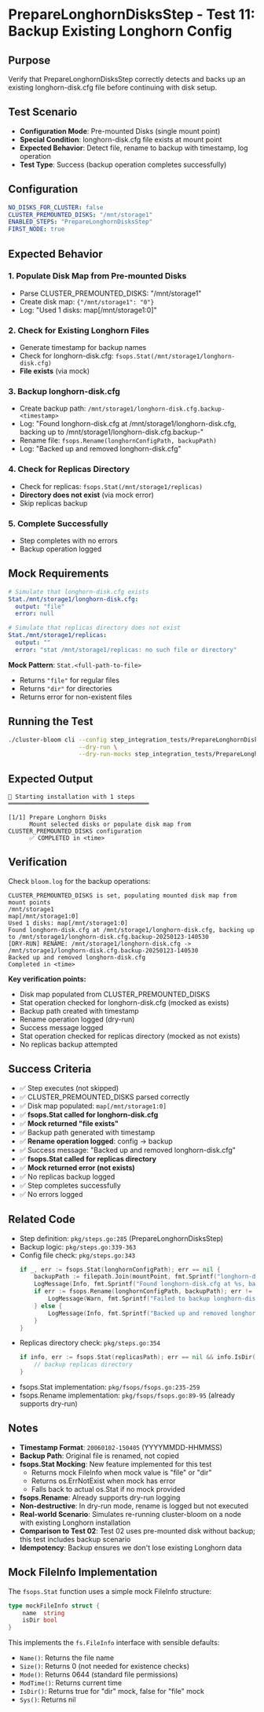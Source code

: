 # PrepareLonghornDisksStep - Test 11: Backup Existing Longhorn Config

## Purpose
Verify that PrepareLonghornDisksStep correctly detects and backs up an existing longhorn-disk.cfg file before continuing with disk setup.

## Test Scenario
- **Configuration Mode**: Pre-mounted Disks (single mount point)
- **Special Condition**: longhorn-disk.cfg file exists at mount point
- **Expected Behavior**: Detect file, rename to backup with timestamp, log operation
- **Test Type**: Success (backup operation completes successfully)

## Configuration
```yaml
NO_DISKS_FOR_CLUSTER: false
CLUSTER_PREMOUNTED_DISKS: "/mnt/storage1"
ENABLED_STEPS: "PrepareLonghornDisksStep"
FIRST_NODE: true
```

## Expected Behavior

### 1. Populate Disk Map from Pre-mounted Disks
- Parse CLUSTER_PREMOUNTED_DISKS: "/mnt/storage1"
- Create disk map: `{"/mnt/storage1": "0"}`
- Log: "Used 1 disks: map[/mnt/storage1:0]"

### 2. Check for Existing Longhorn Files
- Generate timestamp for backup names
- Check for longhorn-disk.cfg: `fsops.Stat(/mnt/storage1/longhorn-disk.cfg)`
- **File exists** (via mock)

### 3. Backup longhorn-disk.cfg
- Create backup path: `/mnt/storage1/longhorn-disk.cfg.backup-<timestamp>`
- Log: "Found longhorn-disk.cfg at /mnt/storage1/longhorn-disk.cfg, backing up to /mnt/storage1/longhorn-disk.cfg.backup-<timestamp>"
- Rename file: `fsops.Rename(longhornConfigPath, backupPath)`
- Log: "Backed up and removed longhorn-disk.cfg"

### 4. Check for Replicas Directory
- Check for replicas: `fsops.Stat(/mnt/storage1/replicas)`
- **Directory does not exist** (via mock error)
- Skip replicas backup

### 5. Complete Successfully
- Step completes with no errors
- Backup operation logged

## Mock Requirements

```yaml
# Simulate that longhorn-disk.cfg exists
Stat./mnt/storage1/longhorn-disk.cfg:
  output: "file"
  error: null

# Simulate that replicas directory does not exist
Stat./mnt/storage1/replicas:
  output: ""
  error: "stat /mnt/storage1/replicas: no such file or directory"
```

**Mock Pattern**: `Stat.<full-path-to-file>`
- Returns `"file"` for regular files
- Returns `"dir"` for directories
- Returns error for non-existent files

## Running the Test

```bash
./cluster-bloom cli --config step_integration_tests/PrepareLonghornDisksStep/11-backup-longhorn-config/config.yaml \
                    --dry-run \
                    --dry-run-mocks step_integration_tests/PrepareLonghornDisksStep/11-backup-longhorn-config/mocks.yaml
```

## Expected Output

```
🚀 Starting installation with 1 steps
════════════════════════════════════════

[1/1] Prepare Longhorn Disks
      Mount selected disks or populate disk map from CLUSTER_PREMOUNTED_DISKS configuration
      ✅ COMPLETED in <time>
```

## Verification

Check `bloom.log` for the backup operations:

```
CLUSTER_PREMOUNTED_DISKS is set, populating mounted disk map from mount points
/mnt/storage1
map[/mnt/storage1:0]
Used 1 disks: map[/mnt/storage1:0]
Found longhorn-disk.cfg at /mnt/storage1/longhorn-disk.cfg, backing up to /mnt/storage1/longhorn-disk.cfg.backup-20250123-140530
[DRY-RUN] RENAME: /mnt/storage1/longhorn-disk.cfg -> /mnt/storage1/longhorn-disk.cfg.backup-20250123-140530
Backed up and removed longhorn-disk.cfg
Completed in <time>
```

**Key verification points:**
- Disk map populated from CLUSTER_PREMOUNTED_DISKS
- Stat operation checked for longhorn-disk.cfg (mocked as exists)
- Backup path created with timestamp
- Rename operation logged (dry-run)
- Success message logged
- Stat operation checked for replicas directory (mocked as not exists)
- No replicas backup attempted

## Success Criteria

- ✅ Step executes (not skipped)
- ✅ CLUSTER_PREMOUNTED_DISKS parsed correctly
- ✅ Disk map populated: `map[/mnt/storage1:0]`
- ✅ **fsops.Stat called for longhorn-disk.cfg**
- ✅ **Mock returned "file exists"**
- ✅ Backup path generated with timestamp
- ✅ **Rename operation logged**: config -> backup
- ✅ Success message: "Backed up and removed longhorn-disk.cfg"
- ✅ **fsops.Stat called for replicas directory**
- ✅ **Mock returned error (not exists)**
- ✅ No replicas backup logged
- ✅ Step completes successfully
- ✅ No errors logged

## Related Code

- Step definition: `pkg/steps.go:285` (PrepareLonghornDisksStep)
- Backup logic: `pkg/steps.go:339-363`
- Config file check: `pkg/steps.go:343`
  ```go
  if _, err := fsops.Stat(longhornConfigPath); err == nil {
      backupPath := filepath.Join(mountPoint, fmt.Sprintf("longhorn-disk.cfg.backup-%s", timestamp))
      LogMessage(Info, fmt.Sprintf("Found longhorn-disk.cfg at %s, backing up to %s", longhornConfigPath, backupPath))
      if err := fsops.Rename(longhornConfigPath, backupPath); err != nil {
          LogMessage(Warn, fmt.Sprintf("Failed to backup longhorn-disk.cfg: %v", err))
      } else {
          LogMessage(Info, fmt.Sprintf("Backed up and removed longhorn-disk.cfg"))
      }
  }
  ```
- Replicas directory check: `pkg/steps.go:354`
  ```go
  if info, err := fsops.Stat(replicasPath); err == nil && info.IsDir() {
      // backup replicas directory
  }
  ```
- fsops.Stat implementation: `pkg/fsops/fsops.go:235-259`
- fsops.Rename implementation: `pkg/fsops/fsops.go:89-95` (already supports dry-run)

## Notes

- **Timestamp Format**: `20060102-150405` (YYYYMMDD-HHMMSS)
- **Backup Path**: Original file is renamed, not copied
- **fsops.Stat Mocking**: New feature implemented for this test
  - Returns mock FileInfo when mock value is "file" or "dir"
  - Returns os.ErrNotExist when mock has error
  - Falls back to actual os.Stat if no mock provided
- **fsops.Rename**: Already supports dry-run logging
- **Non-destructive**: In dry-run mode, rename is logged but not executed
- **Real-world Scenario**: Simulates re-running cluster-bloom on a node with existing Longhorn installation
- **Comparison to Test 02**: Test 02 uses pre-mounted disk without backup; this test includes backup scenario
- **Idempotency**: Backup ensures we don't lose existing Longhorn data

## Mock FileInfo Implementation

The `fsops.Stat` function uses a simple mock FileInfo structure:

```go
type mockFileInfo struct {
    name  string
    isDir bool
}
```

This implements the `fs.FileInfo` interface with sensible defaults:
- `Name()`: Returns the file name
- `Size()`: Returns 0 (not needed for existence checks)
- `Mode()`: Returns 0644 (standard file permissions)
- `ModTime()`: Returns current time
- `IsDir()`: Returns true for "dir" mock, false for "file" mock
- `Sys()`: Returns nil
